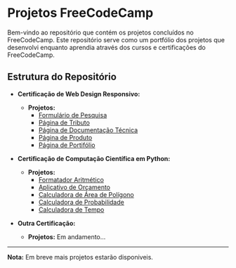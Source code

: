 # Projetos FreeCodeCamp

Bem-vindo ao repositório que contém os projetos concluídos no FreeCodeCamp. Este repositório serve como um portfólio dos projetos que desenvolvi enquanto aprendia através dos cursos e certificações do FreeCodeCamp.

## Estrutura do Repositório

- **Certificação de Web Design Responsivo:**
  - **Projetos:**
    - [Formulário de Pesquisa](ResponsiveWebDesign/FormularioDePesquisa)
    - [Página de Tributo](ResponsiveWebDesign/PaginaDeTributo)
    - [Página de Documentação Técnica](ResponsiveWebDesign/PaginaDeDocumentacaoTecnica)
    - [Página de Produto](ResponsiveWebDesign/PaginaDeProduto)
    - [Página de Portifólio](ResponsiveWebDesign/PortifolioWeb)
   
- **Certificação de Computação Científica em Python:**
  - **Projetos:**
    - [Formatador Aritmético](ScientificComputingPython/boilerplate-arithmetic-formatter)
    - [Aplicativo de Orçamento](ScientificComputingPython/boilerplate-budget-app)
    - [Calculadora de Área de Polígono](ScientificComputingPython/boilerplate-polygon-area-calculator)
    - [Calculadora de Probabilidade](ScientificComputingPython/boilerplate-probability-calculator)
    - [Calculadora de Tempo](ScientificComputingPython/boilerplate-time-calculator)

- **Outra Certificação:**
  - **Projetos:**
    Em andamento...

---

**Nota:** Em breve mais projetos estarão disponiveis.
